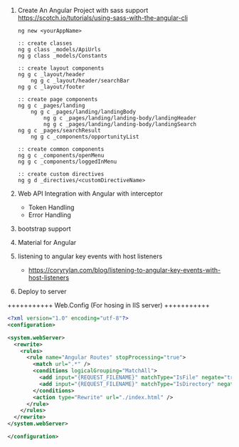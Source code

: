 1. Create An Angular Project with sass support
    https://scotch.io/tutorials/using-sass-with-the-angular-cli

    ```batch
    ng new <yourAppName>

    :: create classes
    ng g class _models/ApiUrls
    ng g class _models/Constants

    :: create layout components
    ng g c _layout/header
        ng g c _layout/header/searchBar
    ng g c _layout/footer

    :: create page components
    ng g c _pages/landing
        ng g c _pages/landing/landingBody
            ng g c _pages/landing/landing-body/landingHeader
            ng g c _pages/landing/landing-body/landingSearch
    ng g c _pages/searchResult
        ng g c _components/opportunityList

    :: create common components
    ng g c _components/openMenu
    ng g c _components/loggedInMenu

    :: create custom directives
    ng g d _directives/<customDirectiveName>
    ```    

2. Web API Integration with Angular with interceptor
    - Token Handling
    - Error Handling

3. bootstrap support

4. Material for Angular

5. listening to angular key events with host listeners
    - https://coryrylan.com/blog/listening-to-angular-key-events-with-host-listeners

6. Deploy to server


+++++++++++
Web.Config (For hosing in IIS server)
+++++++++++
```xml
<?xml version="1.0" encoding="utf-8"?>
<configuration>

<system.webServer>
  <rewrite>
    <rules>
      <rule name="Angular Routes" stopProcessing="true">
        <match url=".*" />
        <conditions logicalGrouping="MatchAll">
          <add input="{REQUEST_FILENAME}" matchType="IsFile" negate="true" />
          <add input="{REQUEST_FILENAME}" matchType="IsDirectory" negate="true" />
        </conditions>
        <action type="Rewrite" url="./index.html" />
      </rule>
    </rules>
  </rewrite>
</system.webServer>

</configuration>
```